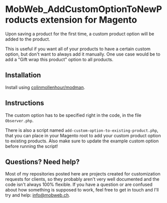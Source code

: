 # MobWeb_AddCustomOptionToNewProducts extension for Magento

Upon saving a product for the first time, a custom product option will be added to the product. 

This is useful if you want all of your products to have a certain custom option, but don't want to always add it manually. One use case would be to add a "Gift wrap this product" option to all products.

## Installation

Install using [colinmollenhour/modman](https://github.com/colinmollenhour/modman/).

## Instructions

The custom option has to be specified right in the code, in the file `Observer.php`.

There is also a script named `add-custom-option-to-existing-product.php`, that you can place in your Magento root to add your custom product option to existing products. Also make sure to update the example custom option before running the script!

## Questions? Need help?

Most of my repositories posted here are projects created for customization requests for clients, so they probably aren't very well documented and the code isn't always 100% flexible. If you have a question or are confused about how something is supposed to work, feel free to get in touch and I'll try and help: [info@mobweb.ch](mailto:info@mobweb.ch).